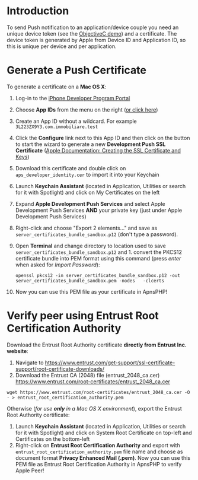 Introduction
============

To send Push notification to an application/device couple you need an unique device token (see the [ObjectiveC demo](https://github.com/immobiliare/ApnsPHP/tree/master/Objective-C%20Demo)) and a certificate. The device token is generated by Apple from Device ID and Application ID, so this is unique per device and per application.

Generate a Push Certificate
============

To generate a certificate on a **Mac OS X**:

1. Log-in to the [iPhone Developer Program Portal](http://developer.apple.com/iphone/manage/overview/index.action)
1. Choose **App IDs** from the menu on the right ([or click here](http://developer.apple.com/iphone/manage/bundles/index.action))
1. Create an App ID without a wildcard. For example `3L223ZX9Y3.com.immobiliare.test`
1. Click the **Configure** link next to this App ID and then click on the button to start the wizard to generate a new **Development Push SSL Certificate** ([Apple Documentation: Creating the SSL Certificate and Keys](http://developer.apple.com/iphone/library/documentation/NetworkingInternet/Conceptual/RemoteNotificationsPG/ProvisioningDevelopment/ProvisioningDevelopment.html#//apple_ref/doc/uid/TP40008194-CH104-SW4))
1. Download this certificate and double click on `aps_developer_identity.cer` to import it into your Keychain
1. Launch **Keychain Assistant** (located in Application, Utilities or search for it with Spotlight) and click on My Certificates on the left
1. Expand **Apple Development Push Services** and select Apple Development Push Services **AND** your private key (just under Apple Development Push Services)
1. Right-click and choose "Export 2 elements..." and save as `server_certificates_bundle_sandbox.p12` (don't type a password).
1. Open **Terminal** and change directory to location used to save `server_certificates_bundle_sandbox.p12` and 1. convert the PKCS12 certificate bundle into PEM format using this command (press *enter* when asked for *Import Password*):

    ```openssl pkcs12 -in server_certificates_bundle_sandbox.p12 -out server_certificates_bundle_sandbox.pem -nodes   -clcerts```

10. Now you can use this PEM file as your certificate in ApnsPHP!

Verify peer using Entrust Root Certification Authority
===================

Download the Entrust Root Authority certificate **directly from Entrust Inc. website**:

1. Navigate to https://www.entrust.com/get-support/ssl-certificate-support/root-certificate-downloads/
2. Download the Entrust CA (2048) file (entrust_2048_ca.cer) https://www.entrust.com/root-certificates/entrust_2048_ca.cer

```
wget https://www.entrust.com/root-certificates/entrust_2048_ca.cer -O - > entrust_root_certification_authority.pem
```

Otherwise (*for use **only** in a Mac OS X environment*), export the Entrust Root Authority certificate:

1. Launch **Keychain Assistant** (located in Application, Utilities or search for it with Spotlight) and click on System Root Certificate on top-left and Certificates on the bottom-left
1. Right-click on **Entrust Root Certification Authority** and export with `entrust_root_certification_authority.pem` file name and choose as document format **Privacy Enhanced Mail (.pem)**.
Now you can use this PEM file as Entrust Root Certification Authority in ApnsPHP to verify Apple Peer!
